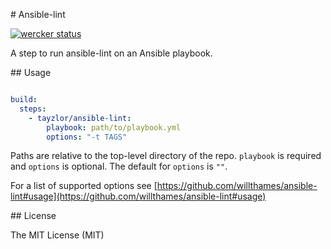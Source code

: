 # Ansible-lint

[![wercker status](https://app.wercker.com/status/e28c7eee528cb11ee16f327643c76cab/m "wercker status")](https://app.wercker.com/project/bykey/e28c7eee528cb11ee16f327643c76cab)

A step to run ansible-lint on an Ansible playbook.

## Usage

```yaml

build:
  steps:
    - tayzlor/ansible-lint:
        playbook: path/to/playbook.yml
        options: "-t TAGS"

```

Paths are relative to the top-level directory of the repo. ```playbook``` is required
and ```options``` is optional. The default for ```options``` is ```""```.

For a list of supported options see [https://github.com/willthames/ansible-lint#usage](https://github.com/willthames/ansible-lint#usage)

## License

The MIT License (MIT)
